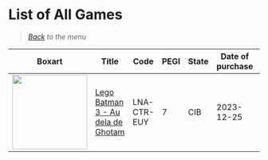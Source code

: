 # List of All Games


> *[Back](../games.md) to the menu*

| Boxart | Title                                         | Code        | PEGI  |  State  | Date of purchase | Score Metacritic | Description | 
| --- | ---                                           | ---         | ---   | ---     | ---              | ---              | ---         |
| <img src="https://images.launchbox-app.com//8daef188-1d65-4353-a1f3-5458e42acfe2.jpg" width="150"> | [Lego Batman 3 - Au dela de Ghotam](https://fr.m.wikipedia.org/wiki/Lego_Batman_3_:_Au-del%C3%A0_de_Gotham)             | LNA-CTR-EUY | 7     | CIB     |2023-12-25        |                  |             |

